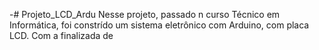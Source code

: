 -# Projeto_LCD_Ardu
Nesse projeto, passado n curso Técnico em Informática, foi constrído um sistema eletrônico com Arduino, com placa LCD. Com a finalizada de 

